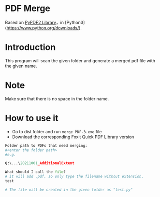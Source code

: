 # PDF Merge
Based on [PyPDF2 Library](https://anaconda.org/conda-forge/pypdf2/)，in [Python3] (https://www.python.org/downloads/).

# Introduction

This program will scan the given folder and generate a merged pdf file with the given name. 

# Note
Make sure that there is no space in the folder name.

# How to use it

- Go to dist folder and run `merge_PDF-3.exe` file
- Download the corresponding Foxit Quick PDF Library version

```python
Folder path to PDFs that need merging: 
#<enter the folder path> 
#e.g.    

Q:\...\20211001_AdditionalExtent
```
```python
What should I call the file?
# it will add .pdf, so only type the filename without extension. 
test

# The file will be created in the given folder as "test.py"

